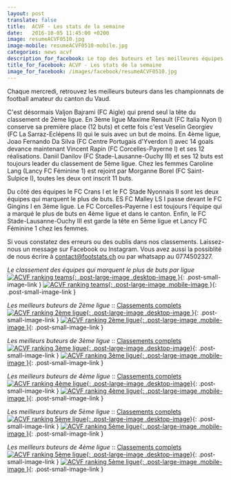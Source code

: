 ```yaml
---
layout: post
translate: false
title:  ACVF - Les stats de la semaine
date:   2016-10-05 11:45:00 +0200
image: resumeACVF0510.jpg
image-mobile: resumeACVF0510-mobile.jpg
categories: news acvf
description_for_facebook: Le top des buteurs et les meilleures équipes dans le canton de Vaud
title_for_facebook: ACVF - Les stats de la semaine
image_for_facebook: /images/facebook/resumeACVF0510.jpg
---
```

Chaque mercredi, retrouvez les meilleurs buteurs dans les championnats de football amateur du canton du Vaud.

C'est désormais Valjon Bajrami (FC Aigle) qui prend seul la tête du classement de 2ème ligue. En 3ème ligue Maxime Renault (FC Italia Nyon I) conserve sa première place (12 buts) et cette fois c'est Veselin Georgiev (FC La Sarraz-Eclépens II) qui le suis avec un but de moins. En 4ème ligue, Joao Fernando Da Silva (FC Centre Portugais d'Yverdon I) avec 14 goals devance maintenant Vincent Rapin (FC Corcelles-Payerne l) et ses 12 réalisations. Daniil Danilov (FC Stade-Lausanne-Ouchy III) et ses 12 buts est toujours leader du classement de 5ème ligue. Chez les femmes Caroline Lang (Lancy FC Féminine 1) est rejoint par Morganne Borel (FC Saint-Sulpice I), toutes les deux ont inscrit 11 buts.

Du côté des équipes le FC Crans I et le FC Stade Nyonnais II sont les deux équipes qui marquent le plus de buts. ES FC Malley LS I passe devant le FC Gingins I en 3ème ligue. Le FC Corcelles-Payerne I est toujours l'équipe qui a marqué le plus de buts en 4ème ligue et  dans le canton. Enfin, le FC Stade-Lausanne-Ouchy III est garde la tête en 5ème ligue et Lancy FC Féminine 1 chez les femmes.

Si vous constatez des erreurs ou des oublis dans nos classements. Laissez-nous un message sur Facebook ou Instagram. Vous avez aussi la possiblité de nous écrire à contact@footstats.ch ou par whatsapp au 0774502327.

_Le classement des équipes qui marquent le plus de buts par ligue_
[![ACVF ranking teams]({{site.url}}/images/posts/rankings/resumeACVFA0510.jpg){: .post-large-image .desktop-image }]({{site.url}}/images/posts/rankings/resumeACVFA0510.jpg){: .post-small-image-link }
[![ACVF ranking teams]({{site.url}}/images/posts/rankings/resumeACVFA0510-mobile.jpg){: .post-large-image .mobile-image }]({{site.url}}/images/posts/rankings/resumeACVFA0510-mobile.jpg){: .post-small-image-link }

_Les meilleurs buteurs de 2ème ligue_ :: [Classements complets]({{site.url}}/acvf/2eme-ligue)
[![ACVF ranking 2ème ligue]({{site.url}}/images/posts/rankings/resumeACVF20510.jpg){: .post-large-image .desktop-image }]({{site.url}}/images/posts/rankings/resumeACVF20510.jpg){: .post-small-image-link }
[![ACVF ranking 2ème ligue]({{site.url}}/images/posts/rankings/resumeACVF20510-mobile.jpg){: .post-large-image .mobile-image }]({{site.url}}/images/posts/rankings/resumeACVF20510-mobile.jpg){: .post-small-image-link }

_Les meilleurs buteurs de 3ème ligue_ :: [Classements complets]({{site.url}}/acvf/3eme-ligue)
[![ACVF ranking 3ème ligue]({{site.url}}/images/posts/rankings/resumeACVF30510.jpg){: .post-large-image .desktop-image}]({{site.url}}/images/posts/rankings/resumeACVF30510.jpg){: .post-small-image-link }
[![ACVF ranking 3ème ligue]({{site.url}}/images/posts/rankings/resumeACVF30510-mobile.jpg){: .post-large-image .mobile-image }]({{site.url}}/images/posts/rankings/resumeACVF30510-mobile.jpg){: .post-small-image-link }

_Les meilleurs buteurs de 4ème ligue_ :: [Classements complets]({{site.url}}/acvf/4eme-ligue)
[![ACVF ranking 4ème ligue]({{site.url}}/images/posts/rankings/resumeACVF40510.jpg){: .post-large-image .desktop-image}]({{site.url}}/images/posts/rankings/resumeACVF40510.jpg){: .post-small-image-link }
[![ACVF ranking 4ème ligue]({{site.url}}/images/posts/rankings/resumeACVF40510-mobile.jpg){: .post-large-image .mobile-image }]({{site.url}}/images/posts/rankings/resumeACVF40510-mobile.jpg){: .post-small-image-link }

_Les meilleurs buteurs de 5ème ligue_ :: [Classements complets]({{site.url}}/acvf/5eme-ligue)
[![ACVF ranking 5ème ligue]({{site.url}}/images/posts/rankings/resumeACVF50510.jpg){: .post-large-image .desktop-image}]({{site.url}}/images/posts/rankings/resumeACVF50510.jpg){: .post-small-image-link }
[![ACVF ranking 5ème ligue]({{site.url}}/images/posts/rankings/resumeACVF50510-mobile.jpg){: .post-large-image .mobile-image }]({{site.url}}/images/posts/rankings/resumeACVF50510-mobile.jpg){: .post-small-image-link }

_Les meilleurs buteurs de 4ème ligue_ :: [Classements complets]({{site.url}}/acvf/3eme-ligue-feminine)
[![ACVF ranking 5ème ligue]({{site.url}}/images/posts/rankings/resumeACVF300510.jpg){: .post-large-image .desktop-image}]({{site.url}}/images/posts/rankings/resumeACVF300510.jpg){: .post-small-image-link }
[![ACVF ranking 5ème ligue]({{site.url}}/images/posts/rankings/resumeACVF300510-mobile.jpg){: .post-large-image .mobile-image }]({{site.url}}/images/posts/rankings/resumeACVF300510-mobile.jpg){: .post-small-image-link }